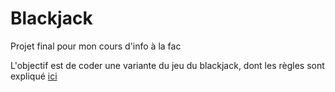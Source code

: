 # Blackjack
Projet final pour mon cours d'info à la fac

L'objectif est de coder une variante du jeu du blackjack, dont les règles sont expliqué [ici](https://www.guide-blackjack.com/Regles-du-black-jack.html)
